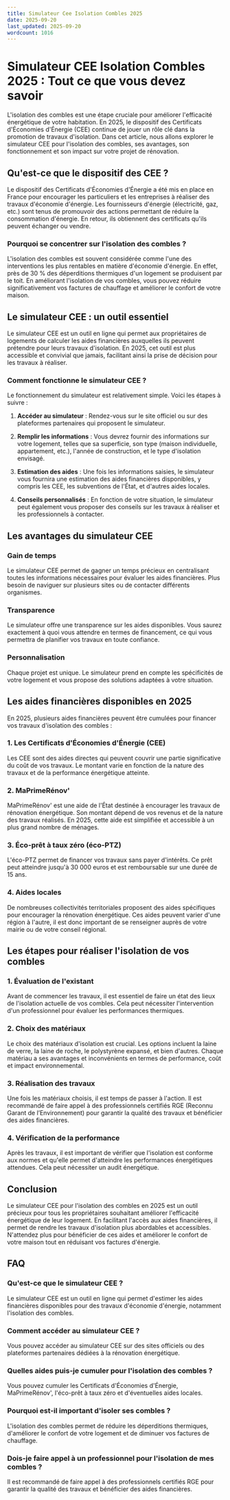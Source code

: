 ```yaml
---
title: Simulateur Cee Isolation Combles 2025
date: 2025-09-20
last_updated: 2025-09-20
wordcount: 1016
---
```


# Simulateur CEE Isolation Combles 2025 : Tout ce que vous devez savoir

L'isolation des combles est une étape cruciale pour améliorer l'efficacité énergétique de votre habitation. En 2025, le dispositif des Certificats d'Économies d'Énergie (CEE) continue de jouer un rôle clé dans la promotion de travaux d'isolation. Dans cet article, nous allons explorer le simulateur CEE pour l'isolation des combles, ses avantages, son fonctionnement et son impact sur votre projet de rénovation.

## Qu'est-ce que le dispositif des CEE ?

Le dispositif des Certificats d'Économies d'Énergie a été mis en place en France pour encourager les particuliers et les entreprises à réaliser des travaux d'économie d'énergie. Les fournisseurs d'énergie (électricité, gaz, etc.) sont tenus de promouvoir des actions permettant de réduire la consommation d'énergie. En retour, ils obtiennent des certificats qu'ils peuvent échanger ou vendre.

### Pourquoi se concentrer sur l'isolation des combles ?

L'isolation des combles est souvent considérée comme l'une des interventions les plus rentables en matière d'économie d'énergie. En effet, près de 30 % des déperditions thermiques d'un logement se produisent par le toit. En améliorant l'isolation de vos combles, vous pouvez réduire significativement vos factures de chauffage et améliorer le confort de votre maison.

## Le simulateur CEE : un outil essentiel

Le simulateur CEE est un outil en ligne qui permet aux propriétaires de logements de calculer les aides financières auxquelles ils peuvent prétendre pour leurs travaux d'isolation. En 2025, cet outil est plus accessible et convivial que jamais, facilitant ainsi la prise de décision pour les travaux à réaliser.

### Comment fonctionne le simulateur CEE ?

Le fonctionnement du simulateur est relativement simple. Voici les étapes à suivre :

1. **Accéder au simulateur** : Rendez-vous sur le site officiel ou sur des plateformes partenaires qui proposent le simulateur.
  
2. **Remplir les informations** : Vous devrez fournir des informations sur votre logement, telles que sa superficie, son type (maison individuelle, appartement, etc.), l'année de construction, et le type d'isolation envisagé.

3. **Estimation des aides** : Une fois les informations saisies, le simulateur vous fournira une estimation des aides financières disponibles, y compris les CEE, les subventions de l'État, et d'autres aides locales.

4. **Conseils personnalisés** : En fonction de votre situation, le simulateur peut également vous proposer des conseils sur les travaux à réaliser et les professionnels à contacter.

## Les avantages du simulateur CEE

### Gain de temps

Le simulateur CEE permet de gagner un temps précieux en centralisant toutes les informations nécessaires pour évaluer les aides financières. Plus besoin de naviguer sur plusieurs sites ou de contacter différents organismes.

### Transparence

Le simulateur offre une transparence sur les aides disponibles. Vous saurez exactement à quoi vous attendre en termes de financement, ce qui vous permettra de planifier vos travaux en toute confiance.

### Personnalisation

Chaque projet est unique. Le simulateur prend en compte les spécificités de votre logement et vous propose des solutions adaptées à votre situation.

## Les aides financières disponibles en 2025

En 2025, plusieurs aides financières peuvent être cumulées pour financer vos travaux d'isolation des combles :

### 1. Les Certificats d'Économies d'Énergie (CEE)

Les CEE sont des aides directes qui peuvent couvrir une partie significative du coût de vos travaux. Le montant varie en fonction de la nature des travaux et de la performance énergétique atteinte.

### 2. MaPrimeRénov'

MaPrimeRénov' est une aide de l'État destinée à encourager les travaux de rénovation énergétique. Son montant dépend de vos revenus et de la nature des travaux réalisés. En 2025, cette aide est simplifiée et accessible à un plus grand nombre de ménages.

### 3. Éco-prêt à taux zéro (éco-PTZ)

L'éco-PTZ permet de financer vos travaux sans payer d'intérêts. Ce prêt peut atteindre jusqu'à 30 000 euros et est remboursable sur une durée de 15 ans.

### 4. Aides locales

De nombreuses collectivités territoriales proposent des aides spécifiques pour encourager la rénovation énergétique. Ces aides peuvent varier d'une région à l'autre, il est donc important de se renseigner auprès de votre mairie ou de votre conseil régional.

## Les étapes pour réaliser l'isolation de vos combles

### 1. Évaluation de l'existant

Avant de commencer les travaux, il est essentiel de faire un état des lieux de l'isolation actuelle de vos combles. Cela peut nécessiter l'intervention d'un professionnel pour évaluer les performances thermiques.

### 2. Choix des matériaux

Le choix des matériaux d'isolation est crucial. Les options incluent la laine de verre, la laine de roche, le polystyrène expansé, et bien d'autres. Chaque matériau a ses avantages et inconvénients en termes de performance, coût et impact environnemental.

### 3. Réalisation des travaux

Une fois les matériaux choisis, il est temps de passer à l'action. Il est recommandé de faire appel à des professionnels certifiés RGE (Reconnu Garant de l’Environnement) pour garantir la qualité des travaux et bénéficier des aides financières.

### 4. Vérification de la performance

Après les travaux, il est important de vérifier que l'isolation est conforme aux normes et qu'elle permet d'atteindre les performances énergétiques attendues. Cela peut nécessiter un audit énergétique.

## Conclusion

Le simulateur CEE pour l'isolation des combles en 2025 est un outil précieux pour tous les propriétaires souhaitant améliorer l'efficacité énergétique de leur logement. En facilitant l'accès aux aides financières, il permet de rendre les travaux d'isolation plus abordables et accessibles. N'attendez plus pour bénéficier de ces aides et améliorer le confort de votre maison tout en réduisant vos factures d'énergie.

## FAQ

### Qu'est-ce que le simulateur CEE ?

Le simulateur CEE est un outil en ligne qui permet d'estimer les aides financières disponibles pour des travaux d'économie d'énergie, notamment l'isolation des combles.

### Comment accéder au simulateur CEE ?

Vous pouvez accéder au simulateur CEE sur des sites officiels ou des plateformes partenaires dédiées à la rénovation énergétique.

### Quelles aides puis-je cumuler pour l'isolation des combles ?

Vous pouvez cumuler les Certificats d'Économies d'Énergie, MaPrimeRénov', l'éco-prêt à taux zéro et d'éventuelles aides locales.

### Pourquoi est-il important d'isoler ses combles ?

L'isolation des combles permet de réduire les déperditions thermiques, d'améliorer le confort de votre logement et de diminuer vos factures de chauffage.

### Dois-je faire appel à un professionnel pour l'isolation de mes combles ?

Il est recommandé de faire appel à des professionnels certifiés RGE pour garantir la qualité des travaux et bénéficier des aides financières.